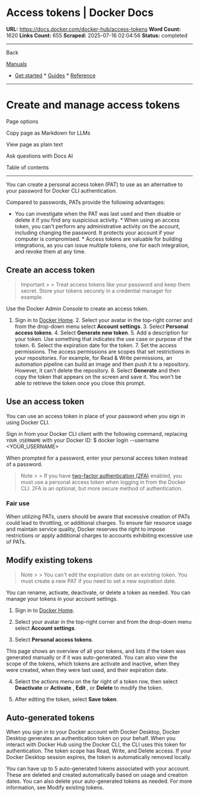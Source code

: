 # Access tokens | Docker Docs

**URL:** https://docs.docker.com/docker-hub/access-tokens
**Word Count:** 1620
**Links Count:** 655
**Scraped:** 2025-07-16 02:04:56
**Status:** completed

---

Back

[Manuals](https://docs.docker.com/manuals/)

  * [Get started](https://docs.docker.com/get-started/)   * [Guides](https://docs.docker.com/guides/)   * [Reference](https://docs.docker.com/reference/)

* * *

# Create and manage access tokens

Page options

Copy page as Markdown for LLMs

View page as plain text

Ask questions with Docs AI

Table of contents

* * *

You can create a personal access token \(PAT\) to use as an alternative to your password for Docker CLI authentication.

Compared to passwords, PATs provide the following advantages:

  * You can investigate when the PAT was last used and then disable or delete it if you find any suspicious activity.   * When using an access token, you can't perform any administrative activity on the account, including changing the password. It protects your account if your computer is compromised.   * Access tokens are valuable for building integrations, as you can issue multiple tokens, one for each integration, and revoke them at any time.

## Create an access token

> Important >  > Treat access tokens like your password and keep them secret. Store your tokens securely in a credential manager for example.

Use the Docker Admin Console to create an access token.

  1. Sign in to [Docker Home](https://app.docker.com/).   2. Select your avatar in the top-right corner and from the drop-down menu select **Account settings**.   3. Select **Personal access tokens**.   4. Select **Generate new token**.   5. Add a description for your token. Use something that indicates the use case or purpose of the token.   6. Select the expiration date for the token.   7. Set the access permissions. The access permissions are scopes that set restrictions in your repositories. For example, for Read & Write permissions, an automation pipeline can build an image and then push it to a repository. However, it can't delete the repository.   8. Select **Generate** and then copy the token that appears on the screen and save it. You won't be able to retrieve the token once you close this prompt.

## Use an access token

You can use an access token in place of your password when you sign in using Docker CLI.

Sign in from your Docker CLI client with the following command, replacing `YOUR_USERNAME` with your Docker ID:               $ docker login --username <YOUR_USERNAME>     

When prompted for a password, enter your personal access token instead of a password.

> Note >  > If you have [two-factor authentication \(2FA\)](https://docs.docker.com/security/for-developers/2fa/) enabled, you must use a personal access token when logging in from the Docker CLI. 2FA is an optional, but more secure method of authentication.

### Fair use

When utilizing PATs, users should be aware that excessive creation of PATs could lead to throttling, or additional charges. To ensure fair resource usage and maintain service quality, Docker reserves the right to impose restrictions or apply additional charges to accounts exhibiting excessive use of PATs.

## Modify existing tokens

> Note >  > You can't edit the expiration date on an existing token. You must create a new PAT if you need to set a new expiration date.

You can rename, activate, deactivate, or delete a token as needed. You can manage your tokens in your account settings.

  1. Sign in to [Docker Home](https://app.docker.com/login).

  2. Select your avatar in the top-right corner and from the drop-down menu select **Account settings**.

  3. Select **Personal access tokens**.

This page shows an overview of all your tokens, and lists if the token was generated manually or if it was auto-generated. You can also view the scope of the tokens, which tokens are activate and inactive, when they were created, when they were last used, and their expiration date.

  4. Select the actions menu on the far right of a token row, then select **Deactivate** or **Activate** , **Edit** , or **Delete** to modify the token.

  5. After editing the token, select **Save token**.

## Auto-generated tokens

When you sign in to your Docker account with Docker Desktop, Docker Desktop generates an authentication token on your behalf. When you interact with Docker Hub using the Docker CLI, the CLI uses this token for authentication. The token scope has Read, Write, and Delete access. If your Docker Desktop session expires, the token is automatically removed locally.

You can have up to 5 auto-generated tokens associated with your account. These are deleted and created automatically based on usage and creation dates. You can also delete your auto-generated tokens as needed. For more information, see Modify existing tokens.